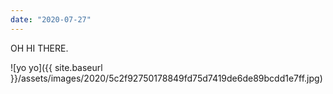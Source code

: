 ```yaml
---
date: "2020-07-27"
---
```


OH HI THERE.

![yo yo]({{ site.baseurl }}/assets/images/2020/5c2f92750178849fd75d7419de6de89bcdd1e7ff.jpg)
